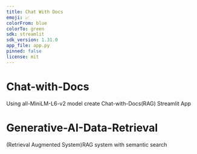 ```yaml
---
title: Chat With Docs
emoji: 📈
colorFrom: blue
colorTo: green
sdk: streamlit
sdk_version: 1.31.0
app_file: app.py
pinned: false
license: mit
---
```

# Chat-with-Docs
Using all-MiniLM-L6-v2 model create Chat-with-Docs(RAG) Streamlit App

# Generative-AI-Data-Retrieval
(Retrieval Augmented System)RAG system with semantic search
